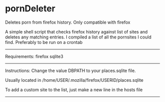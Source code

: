 # pornDeleter
Deletes porn from firefox history. Only compatible with firefox

A simple shell script that checks firefox history against list of sites and deletes any matching entries. I compiled a list of all the pornsites I could find.
Preferably to be run on a crontab

____________
Requirements:
firefox
sqlite3
____________
Instructions:
Change the value DBPATH to your places.sqlite file.

Usually located in /home/USER/.mozilla/firefox/USERID/places.sqlite

To add a custom site to the list, just make a new line in the hosts file
____________






